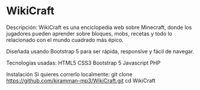 # WikiCraft
Descripción:
WikiCraft es una enciclopedia web sobre Minecraft, donde los jugadores pueden aprender sobre bloques, mobs, recetas y todo lo relacionado con el mundo cuadrado más épico.

Diseñada usando Bootstrap 5 para ser rápida, responsive y fácil de navegar.

Tecnologías usadas:
HTML5
CSS3
Bootstrap 5
Javascript
PHP

Instalación
Si quieres correrlo localmente:
git clone https://github.com/kiramman-mp3/WikiCraft.git
cd WikiCraft
